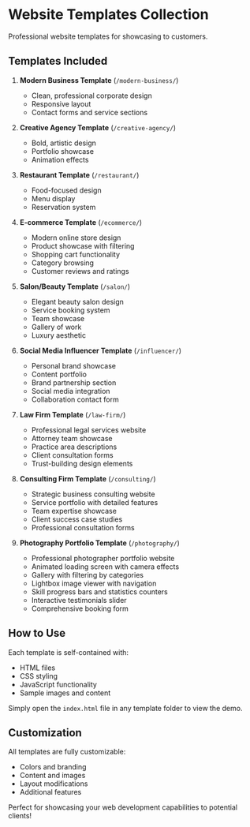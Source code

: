 # Website Templates Collection

Professional website templates for showcasing to customers.

## Templates Included

1. **Modern Business Template** (`/modern-business/`)
   - Clean, professional corporate design
   - Responsive layout
   - Contact forms and service sections

2. **Creative Agency Template** (`/creative-agency/`)
   - Bold, artistic design
   - Portfolio showcase
   - Animation effects

3. **Restaurant Template** (`/restaurant/`)
   - Food-focused design
   - Menu display
   - Reservation system

4. **E-commerce Template** (`/ecommerce/`)
   - Modern online store design
   - Product showcase with filtering
   - Shopping cart functionality
   - Category browsing
   - Customer reviews and ratings

5. **Salon/Beauty Template** (`/salon/`)
   - Elegant beauty salon design
   - Service booking system
   - Team showcase
   - Gallery of work
   - Luxury aesthetic

6. **Social Media Influencer Template** (`/influencer/`)
   - Personal brand showcase
   - Content portfolio
   - Brand partnership section
   - Social media integration
   - Collaboration contact form

7. **Law Firm Template** (`/law-firm/`)
   - Professional legal services website
   - Attorney team showcase
   - Practice area descriptions
   - Client consultation forms
   - Trust-building design elements

8. **Consulting Firm Template** (`/consulting/`)
   - Strategic business consulting website
   - Service portfolio with detailed features
   - Team expertise showcase
   - Client success case studies
   - Professional consultation forms

9. **Photography Portfolio Template** (`/photography/`)
   - Professional photographer portfolio website
   - Animated loading screen with camera effects
   - Gallery with filtering by categories
   - Lightbox image viewer with navigation
   - Skill progress bars and statistics counters
   - Interactive testimonials slider
   - Comprehensive booking form

## How to Use

Each template is self-contained with:
- HTML files
- CSS styling
- JavaScript functionality
- Sample images and content

Simply open the `index.html` file in any template folder to view the demo.

## Customization

All templates are fully customizable:
- Colors and branding
- Content and images
- Layout modifications
- Additional features

Perfect for showcasing your web development capabilities to potential clients! 